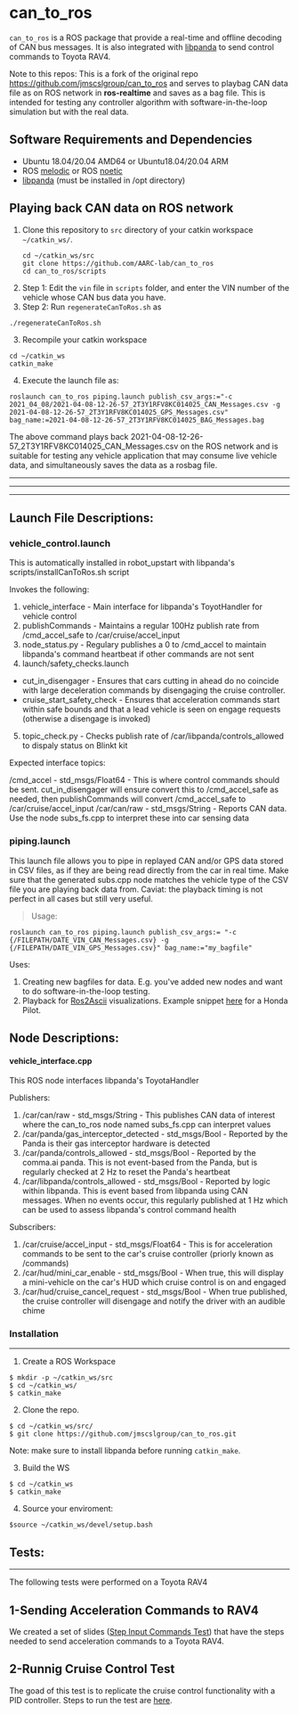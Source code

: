 # can_to_ros

`can_to_ros` is a ROS package that provide a real-time and offline decoding of CAN bus messages. It is also integrated with [libpanda](https://github.com/jmscslgroup/libpanda) to send control commands to Toyota RAV4.

Note to this repos: This is a fork of the original repo https://github.com/jmscslgroup/can_to_ros and serves to playbag CAN data file as on ROS network in **ros-realtime** and saves as a bag file. This is intended for testing any controller algorithm with software-in-the-loop simulation but with the real data.

## Software Requirements and Dependencies
* Ubuntu 18.04/20.04 AMD64 or Ubuntu18.04/20.04 ARM
* ROS [melodic](http://wiki.ros.org/melodic/Installation/Ubuntu) or ROS [noetic](http://wiki.ros.org/noetic/Installation)
* [libpanda](https://github.com/jmscslgroup/libpanda) (must be installed in /opt directory)

## Playing back CAN data on ROS network

1. Clone this repository to `src` directory of your catkin workspace `~/catkin_ws/`.
    ```
    cd ~/catkin_ws/src
    git clone https://github.com/AARC-lab/can_to_ros
    cd can_to_ros/scripts
    ```
2. Step 1: Edit the `vin` file in `scripts` folder, and enter the VIN number of the vehicle whose CAN bus data you have.
2. Step 2: Run `regenerateCanToRos.sh` as

```
./regenerateCanToRos.sh
```

3. Recompile your catkin workspace
```
cd ~/catkin_ws
catkin_make
```

4. Execute the launch file as:

```
roslaunch can_to_ros piping.launch publish_csv_args:="-c 2021_04_08/2021-04-08-12-26-57_2T3Y1RFV8KC014025_CAN_Messages.csv -g 2021-04-08-12-26-57_2T3Y1RFV8KC014025_GPS_Messages.csv" bag_name:=2021-04-08-12-26-57_2T3Y1RFV8KC014025_BAG_Messages.bag

```

The above command plays back 2021-04-08-12-26-57_2T3Y1RFV8KC014025_CAN_Messages.csv on the ROS network and is suitable for testing any vehicle application that may consume live vehicle data, and simultaneously saves the data as a rosbag file.

___
___
___

## Launch File Descriptions:

### vehicle_control.launch
This is automatically installed in robot_upstart with libpanda's scripts/installCanToRos.sh script

Invokes the following:
1. vehicle_interface	- Main interface for libpanda's ToyotHandler for vehicle control
2. publishCommands	- Maintains a regular 100Hz publish rate from /cmd_accel_safe to /car/cruise/accel_input
3. node_status.py		- Regulary publishes a 0 to /cmd_accel to maintain libpanda's command heartbeat if other commands are not sent
4. launch/safety_checks.launch
 - cut_in_disengager	- Ensures that cars cutting in ahead do no coincide with large deceleration commands by disengaging the cruise controller.
 - cruise_start_safety_check - Ensures that acceleration commands start within safe bounds and that a lead vehicle is seen on engage requests (otherwise a disengage is invoked)

 5) topic_check.py		- Checks publish rate of /car/libpanda/controls_allowed to dispaly status on Blinkt kit

 Expected interface topics:

 /cmd_accel - std_msgs/Float64 - This is where control commands should be sent.  cut_in_disengager will ensure convert this to /cmd_accel_safe as needed, then publishCommands will convert /cmd_accel_safe to /car/cruise/accel_input
 /car/can/raw - std_msgs/String - Reports CAN data.  Use the node subs_fs.cpp to interpret these into car sensing data

### piping.launch
This launch file allows you to pipe in replayed CAN and/or GPS data stored in CSV files, as if they are being read directly from the car in real time. Make sure that the generated subs.cpp node matches the vehicle type of the CSV file you are playing back data from. Caviat: the playback timing is not perfect in all cases but still very useful.

> Usage:
```
roslaunch can_to_ros piping.launch publish_csv_args:= "-c {/FILEPATH/DATE_VIN_CAN_Messages.csv} -g {/FILEPATH/DATE_VIN_GPS_Messages.csv}" bag_name:="my_bagfile"
```

Uses:
1. Creating new bagfiles for data. E.g. you've added new nodes and want to do software-in-the-loop testing.
2. Playback for [Ros2Ascii](https://github.com/jmscslgroup/ros2ascii) visualizations. Example snippet [here](https://www.youtube.com/watch?v=YoWxLxQu0Vs) for a Honda Pilot.

## Node Descriptions:

#### vehicle_interface.cpp
This ROS node interfaces libpanda's ToyotaHandler

Publishers:
1. /car/can/raw - std_msgs/String -  This publishes CAN data of interest where the can_to_ros node named subs_fs.cpp can interpret values
2. /car/panda/gas_interceptor_detected - std_msgs/Bool - Reported by the Panda is their gas interceptor hardware is detected
3. /car/panda/controls_allowed - std_msgs/Bool -  Reported by the comma.ai panda.  This is not event-based from the Panda, but is regularly checked at 2 Hz to reset the Panda's heartbeat
4.	/car/libpanda/controls_allowed - std_msgs/Bool -  Reported by logic within libpanda.  This is event based from libpanda using CAN messages.  When no events occur, this regularly published at 1 Hz which can be used to assess libpanda's control command health

Subscribers:
1. /car/cruise/accel_input - std_msgs/Float64 - This is for acceleration commands to be sent to the car's cruise controller (priorly known as /commands)
2. /car/hud/mini_car_enable - std_msgs/Bool - When true, this will display a mini-vehicle on the car's HUD which cruise control is on and engaged
3. /car/hud/cruise_cancel_request - std_msgs/Bool - When true  published, the cruise controller will disengage and notify the driver with an audible chime



### Installation
---------------

1. Create a ROS Workspace
```
$ mkdir -p ~/catkin_ws/src
$ cd ~/catkin_ws/
$ catkin_make
```
2. Clone the repo.

```
$ cd ~/catkin_ws/src/
$ git clone https://github.com/jmscslgroup/can_to_ros.git
```
Note: make sure to install libpanda before running ```catkin_make```.

3. Build the WS
```
$ cd ~/catkin_ws
$ catkin_make
```
4. Source your enviroment:
```
$source ~/catkin_ws/devel/setup.bash
```
## Tests:
-------
The following tests were performed on a Toyota RAV4

## 1-Sending Acceleration Commands to RAV4
We created a set of slides ([Step Input Commands Test](https://docs.google.com/presentation/d/1nBOYf58OQKMXlTMIj9IBpDr5be11WevXijcDsJr9ujI/edit#slide=id.p)) that have the steps needed to send acceleration commands to a Toyota RAV4.

## 2-Runnig Cruise Control Test
The goad of this test is to replicate the cruise control functionality with a PID controller. Steps to run the test are [here](https://docs.google.com/presentation/d/1rO9q0N9FP5X4kz3IavIRWEAJL3_q3MWPg--coTE5-Ps/edit#slide=id.p).
